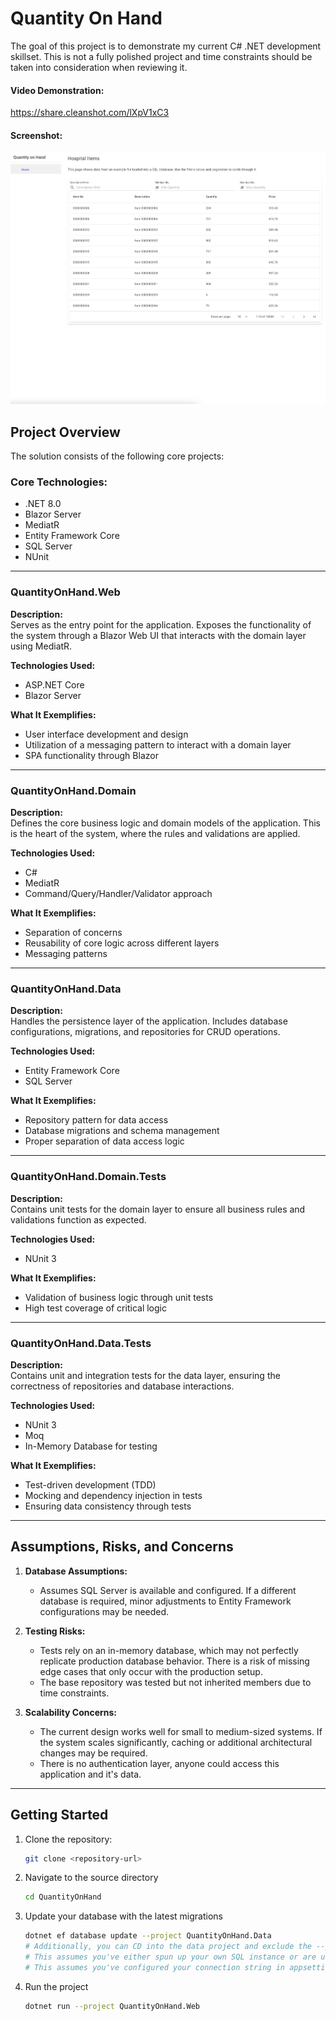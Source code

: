 # Quantity On Hand

The goal of this project is to demonstrate my current C# .NET development skillset. This is not a fully polished project
and time constraints should be taken into consideration when reviewing it.

#### Video Demonstration:
https://share.cleanshot.com/lXpV1xC3
#### Screenshot:

![img.png](./readme_assets/screenshot.png)

## Project Overview

The solution consists of the following core projects:

### Core Technologies:

- .NET 8.0
- Blazor Server
- MediatR
- Entity Framework Core
- SQL Server
- NUnit

---

### QuantityOnHand.Web

**Description:**  
Serves as the entry point for the application. Exposes the functionality of the system through a Blazor Web UI that
interacts with the domain layer using MediatR.

**Technologies Used:**

- ASP.NET Core
- Blazor Server

**What It Exemplifies:**

- User interface development and design
- Utilization of a messaging pattern to interact with a domain layer
- SPA functionality through Blazor

---

### QuantityOnHand.Domain

**Description:**  
Defines the core business logic and domain models of the application. This is the heart of the system, where the rules
and validations are applied.

**Technologies Used:**

- C#
- MediatR
- Command/Query/Handler/Validator approach

**What It Exemplifies:**

- Separation of concerns
- Reusability of core logic across different layers
- Messaging patterns

---

### QuantityOnHand.Data

**Description:**  
Handles the persistence layer of the application. Includes database configurations, migrations, and repositories for
CRUD operations.

**Technologies Used:**

- Entity Framework Core
- SQL Server

**What It Exemplifies:**

- Repository pattern for data access
- Database migrations and schema management
- Proper separation of data access logic

---

### QuantityOnHand.Domain.Tests

**Description:**  
Contains unit tests for the domain layer to ensure all business rules and validations function as expected.

**Technologies Used:**

- NUnit 3

**What It Exemplifies:**

- Validation of business logic through unit tests
- High test coverage of critical logic

---

### QuantityOnHand.Data.Tests

**Description:**  
Contains unit and integration tests for the data layer, ensuring the correctness of repositories and database
interactions.

**Technologies Used:**

- NUnit 3
- Moq
- In-Memory Database for testing

**What It Exemplifies:**

- Test-driven development (TDD)
- Mocking and dependency injection in tests
- Ensuring data consistency through tests

---

## Assumptions, Risks, and Concerns

1. **Database Assumptions:**
    - Assumes SQL Server is available and configured. If a different database is required, minor adjustments to Entity
      Framework configurations may be needed.

2. **Testing Risks:**
    - Tests rely on an in-memory database, which may not perfectly replicate production database behavior. There is a
      risk of missing edge cases that only occur with the production setup.
    - The base repository was tested but not inherited members due to time constraints.

3. **Scalability Concerns:**
    - The current design works well for small to medium-sized systems. If the system scales significantly, caching or
      additional architectural changes may be required.
    - There is no authentication layer, anyone could access this application and it's data.

---

## Getting Started

1. Clone the repository:
   ```bash
   git clone <repository-url>
   ```
2. Navigate to the source directory
   ```bash
   cd QuantityOnHand
   ```
3. Update your database with the latest migrations
   ```bash
   dotnet ef database update --project QuantityOnHand.Data
   # Additionally, you can CD into the data project and exclude the --project flag
   # This assumes you've either spun up your own SQL instance or are using the version supplied in docker-compose.yml
   # This assumes you've configured your connection string in appsettings.json
   ```
4. Run the project
   ```bash
   dotnet run --project QuantityOnHand.Web
   ```